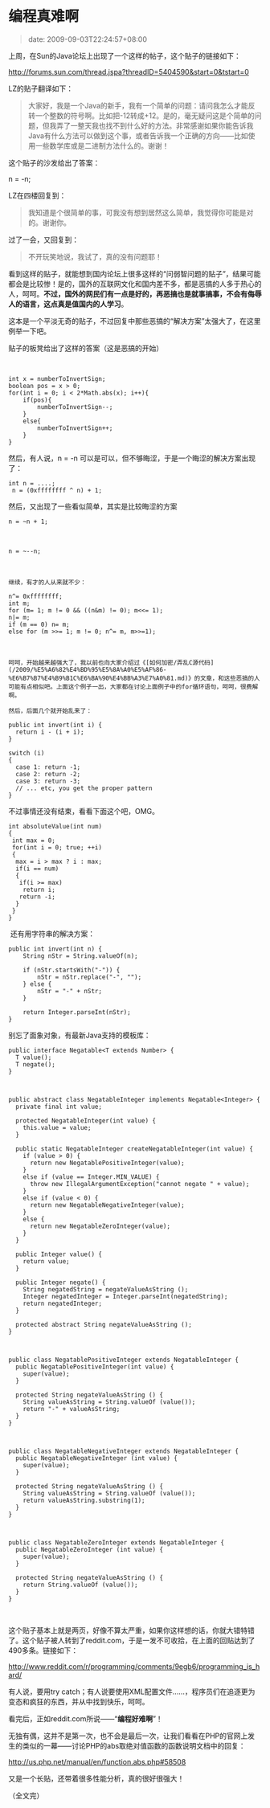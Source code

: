 # 编程真难啊
>date: 2009-09-03T22:24:57+08:00


上周，在Sun的Java论坛上出现了一个这样的帖子，这个贴子的链接如下：  

<http://forums.sun.com/thread.jspa?threadID=5404590&start=0&tstart=0>


LZ的贴子翻译如下：



> 大家好，我是一个Java的新手，我有一个简单的问题：请问我怎么才能反转一个整数的符号啊。比如把-12转成+12。是的，毫无疑问这是个简单的问题，但我弄了一整天我也找不到什么好的方法。非常感谢如果你能告诉我Java有什么方法可以做到这个事，或者告诉我一个正确的方向——比如使用一些数学库或是二进制方法什么的。谢谢！
> 
> 


这个贴子的沙发给出了答案：



n = -n;


LZ在四楼回复到：



> 我知道是个很简单的事，可我没有想到居然这么简单，我觉得你可能是对的。谢谢你。
> 
> 


过了一会，又回复到：



> 不开玩笑地说，我试了，真的没有问题耶！
> 
> 


看到这样的贴子，就能想到国内论坛上很多这样的“问弱智问题的贴子”，结果可能都会是比较惨！是的，国外的互联网文化和国内差不多，都是恶搞的人多于热心的人，呵呵。**不过，国外的网民们有一点是好的，再恶搞也是就事搞事，不会有侮辱人的语言，这点真是值国内的人学习**。


这本是一个平淡无奇的贴子，不过回复中那些恶搞的“解决方案”太强大了，在这里例举一下吧。


贴子的板凳给出了这样的答案（这是恶搞的开始）


 



```
int x = numberToInvertSign;
boolean pos = x > 0;
for(int i = 0; i < 2*Math.abs(x); i++){
    if(pos){
        numberToInvertSign--;
    }
    else{
        numberToInvertSign++;
    }
}

```

然后，有人说，n = -n 可以是可以，但不够晦涩，于是一个晦涩的解决方案出现了：



```
int n = ....;
 n = (0xffffffff ^ n) + 1;

```

然后，又出现了一些看似简单，其实是比较晦涩的方案


``n = ~n + 1;`` 


 


```n = ~--n;``` 


 


``继续，有才的人从来就不少：``




```
n^= 0xffffffff;
int m;
for (m= 1; m != 0 && ((n&m) != 0); m<<= 1);
n|= m;
if (m == 0) n= m;
else for (m >>= 1; m != 0; n^= m, m>>=1);

```

 


``呵呵，开始越来越强大了，我以前也向大家介绍过《[如何加密/弄乱C源代码](/2009/%E5%A6%82%E4%BD%95%E5%8A%A0%E5%AF%86-%E6%B7%B7%E4%B9%B1C%E6%BA%90%E4%BB%A3%E7%A0%81.md)》的文章，和这些恶搞的人可能有点相似吧。上面这个例子一出，大家都在讨论上面例子中的for循环语句，呵呵，很费解啊。``


``然后，后面几个就开始乱来了：``



```
public int invert(int i) {
  return i - (i + i);
}
```


```
switch (i)
{
  case 1: return -1;
  case 2: return -2;
  case 3: return -3;
  // ... etc, you get the proper pattern
}
```

不过事情还没有结束，看看下面这个吧，OMG。



```
int absoluteValue(int num)
{
 int max = 0;
 for(int i = 0; true; ++i)
 {
  max = i > max ? i : max;
  if(i == num)
  {
   if(i >= max)
    return i;
   return -i;
  }
 }
}
```

 还有用字符串的解决方案：



```
public int invert(int n) {
    String nStr = String.valueOf(n);
 
    if (nStr.startsWith("-")) {
        nStr = nStr.replace("-", "");
    } else {
        nStr = "-" + nStr;
    }
 
    return Integer.parseInt(nStr);
}
```

别忘了面象对象，有最新Java支持的模板库： 



```
public interface Negatable<T extends Number> {
  T value();
  T negate();
}
 
 
 
public abstract class NegatableInteger implements Negatable<Integer> {
  private final int value;
 
  protected NegatableInteger(int value) {
    this.value = value;
  }
 
  public static NegatableInteger createNegatableInteger(int value) {
    if (value > 0) {
      return new NegatablePositiveInteger(value);
    }
    else if (value == Integer.MIN_VALUE) {
      throw new IllegalArgumentException("cannot negate " + value);
    }
    else if (value < 0) {
      return new NegatableNegativeInteger(value);
    }
    else {
      return new NegatableZeroInteger(value);
    }
  }
 
  public Integer value() {
    return value;
  }
 
  public Integer negate() {
    String negatedString = negateValueAsString ();
    Integer negatedInteger = Integer.parseInt(negatedString);
    return negatedInteger;
  }
 
  protected abstract String negateValueAsString ();
}
 
 
 
public class NegatablePositiveInteger extends NegatableInteger {
  public NegatablePositiveInteger(int value) {
    super(value);
  }
 
  protected String negateValueAsString () {
    String valueAsString = String.valueOf (value());
    return "-" + valueAsString;
  }
}
 
 
 
public class NegatableNegativeInteger extends NegatableInteger {
  public NegatableNegativeInteger (int value) {
    super(value);
  }
 
  protected String negateValueAsString () {
    String valueAsString = String.valueOf (value());
    return valueAsString.substring(1);
  }
}
 
 
 
public class NegatableZeroInteger extends NegatableInteger {
  public NegatableZeroInteger (int value) {
    super(value);
  }
 
  protected String negateValueAsString () {
    return String.valueOf (value());
  }
}
```

 


这个贴子基本上就是两页，好像不算太严重，如果你这样想的话，你就大错特错了。这个贴子被人转到了reddit.com，于是一发不可收拾，在上面的回贴达到了490多条。链接如下：


<http://www.reddit.com/r/programming/comments/9egb6/programming_is_hard/>


有人说，要用try catch；有人说要使用XML配置文件……，程序员们在追逐更为变态和疯狂的东西，并从中找到快乐，呵呵。


看完后，正如reddit.com所说——“**编程好难啊**”！


无独有偶，这并不是第一次，也不会是最后一次，让我们看看在PHP的官网上发生的类似的一幕——讨论PHP的abs取绝对值函数的函数说明文档中的回复：


<http://us.php.net/manual/en/function.abs.php#58508>


又是一个长贴，还带着很多性能分析，真的很好很强大！


（全文完）


